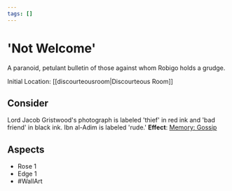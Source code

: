 ```yaml
---
tags: []
---
```

# 'Not Welcome'
A paranoid, petulant bulletin of those against whom Robigo holds a grudge.

Initial Location: [[discourteousroom|Discourteous Room]]
## Consider
Lord Jacob Gristwood's photograph is labeled 'thief' in red ink and 'bad friend' in black ink. Ibn al-Adim is labeled 'rude.'
**Effect**: [Memory: Gossip](https://uadaf.theevilroot.xyz/rowenarium/element/mem.gossip)
## Aspects
- Rose 1
- Edge 1
- #WallArt
